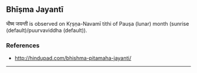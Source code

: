 ## Bhīṣma Jayantī
भीष्म जयन्ती is observed on Kṛṣṇa-Navamī tithi of Pauṣa (lunar) month (sunrise (default)/puurvaviddha (default)).


### References
* http://hindupad.com/bhishma-pitamaha-jayanti/


---
